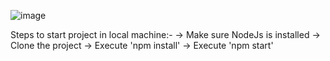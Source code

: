 ![image](https://user-images.githubusercontent.com/20161529/211837328-47c04046-27a2-4cb3-85c7-6a155b545970.png)

Steps to start project in local machine:-
-> Make sure NodeJs is installed 
-> Clone the project
-> Execute 'npm install'
-> Execute 'npm start'
